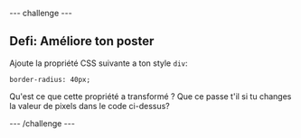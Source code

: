 --- challenge ---
## Defi: Améliore ton poster
Ajoute la propriété CSS suivante a ton style `div`:

```
border-radius: 40px;
```

Qu'est ce que cette propriété a transformé ? Que ce passe t'il si tu changes la valeur de pixels dans le code ci-dessus?




--- /challenge ---